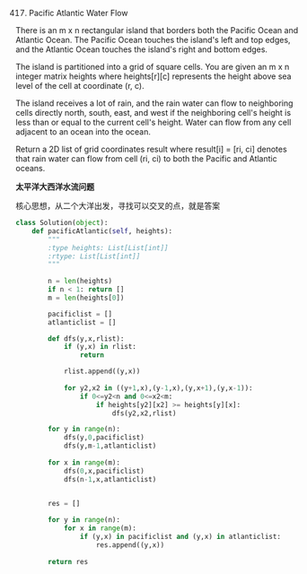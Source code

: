 417. Pacific Atlantic Water Flow

There is an m x n rectangular island that borders both the Pacific Ocean and Atlantic Ocean. The Pacific Ocean touches the island's left and top edges, and the Atlantic Ocean touches the island's right and bottom edges.

The island is partitioned into a grid of square cells. You are given an m x n integer matrix heights where heights[r][c] represents the height above sea level of the cell at coordinate (r, c).

The island receives a lot of rain, and the rain water can flow to neighboring cells directly north, south, east, and west if the neighboring cell's height is less than or equal to the current cell's height. Water can flow from any cell adjacent to an ocean into the ocean.

Return a 2D list of grid coordinates result where result[i] = [ri, ci] denotes that rain water can flow from cell (ri, ci) to both the Pacific and Atlantic oceans.

**太平洋大西洋水流问题**

核心思想，从二个大洋出发，寻找可以交叉的点，就是答案
```python
class Solution(object):
    def pacificAtlantic(self, heights):
        """
        :type heights: List[List[int]]
        :rtype: List[List[int]]
        """
        
        n = len(heights)
        if n < 1: return []
        m = len(heights[0])

        pacificlist = []
        atlanticlist = []

        def dfs(y,x,rlist):
            if (y,x) in rlist:
                return 

            rlist.append((y,x))
            
            for y2,x2 in ((y+1,x),(y-1,x),(y,x+1),(y,x-1)):
                if 0<=y2<n and 0<=x2<m:
                    if heights[y2][x2] >= heights[y][x]:
                        dfs(y2,x2,rlist)

        for y in range(n):
            dfs(y,0,pacificlist)
            dfs(y,m-1,atlanticlist)
        
        for x in range(m):
            dfs(0,x,pacificlist)
            dfs(n-1,x,atlanticlist)
        

        res = []

        for y in range(n):
            for x in range(m):
                if (y,x) in pacificlist and (y,x) in atlanticlist:
                    res.append((y,x))
        
        return res

```
